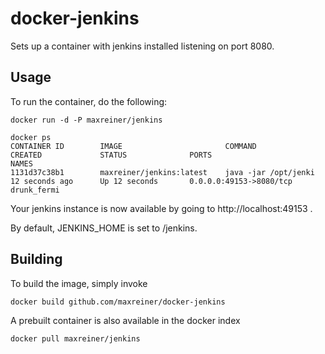 # docker-jenkins

Sets up a container with jenkins installed listening on port 8080.

## Usage

To run the container, do the following:

    docker run -d -P maxreiner/jenkins

    docker ps
    CONTAINER ID        IMAGE                       COMMAND                CREATED             STATUS              PORTS                     NAMES
    1131d37c38b1        maxreiner/jenkins:latest    java -jar /opt/jenki   12 seconds ago      Up 12 seconds       0.0.0.0:49153->8080/tcp   drunk_fermi

Your jenkins instance is now available by going to http://localhost:49153 .

By default, JENKINS_HOME is set to /jenkins.  

## Building

To build the image, simply invoke

    docker build github.com/maxreiner/docker-jenkins

A prebuilt container is also available in the docker index

    docker pull maxreiner/jenkins
